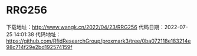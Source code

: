 # RRG256
下载地址：http://www.wangk.cn/2022/04/23/RRG256
代码日期：2022-07-25 14:01:38
代码地址：https://github.com/RfidResearchGroup/proxmark3/tree/0ba072118e183214e98c714f29e2bd192574159f
